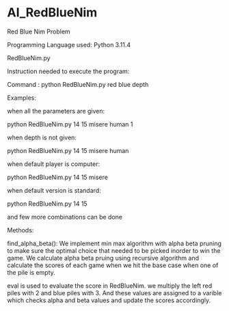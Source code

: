 # AI_RedBlueNim
Red Blue Nim Problem

Programming Language used: Python 3.11.4

RedBlueNim.py

Instruction needed to execute the program:

Command : python RedBlueNim.py  red blue <version> <player> depth

Examples:

when all the parameters are given:

python RedBlueNim.py 14 15 misere human 1

when depth is not given:

python RedBlueNim.py 14 15 misere human 

when default player is computer:

python RedBlueNim.py 14 15 misere

when default version is standard:

python RedBlueNim.py 14 15

and few more combinations can be done


Methods: 

find_alpha_beta(): We implement min max algorithm with alpha beta pruning to make sure the optimal choice that needed to be picked inorder to win the game. We calculate alpha beta pruing using recursive algorithm and calculate the scores of each game when we hit the base case when one of the pile is empty.

eval is used to evaluate the score in RedBlueNim. we multiply the left red piles with 2 and blue piles with 3. And these values are assigned to a varible which checks alpha and beta values and update the scores accordingly.
